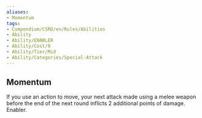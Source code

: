 ```yaml
---
aliases:
- Momentum
tags:
- Compendium/CSRD/en/Rules/Abilities
- Ability
- Ability/ENABLER
- Ability/Cost/0
- Ability/Tier/Mid
- Ability/Categories/Special-Attack
---
```


  
## Momentum  
If you use an action to move, your next attack made using a melee weapon before the end of the next round inflicts 2 additional points of damage. Enabler.